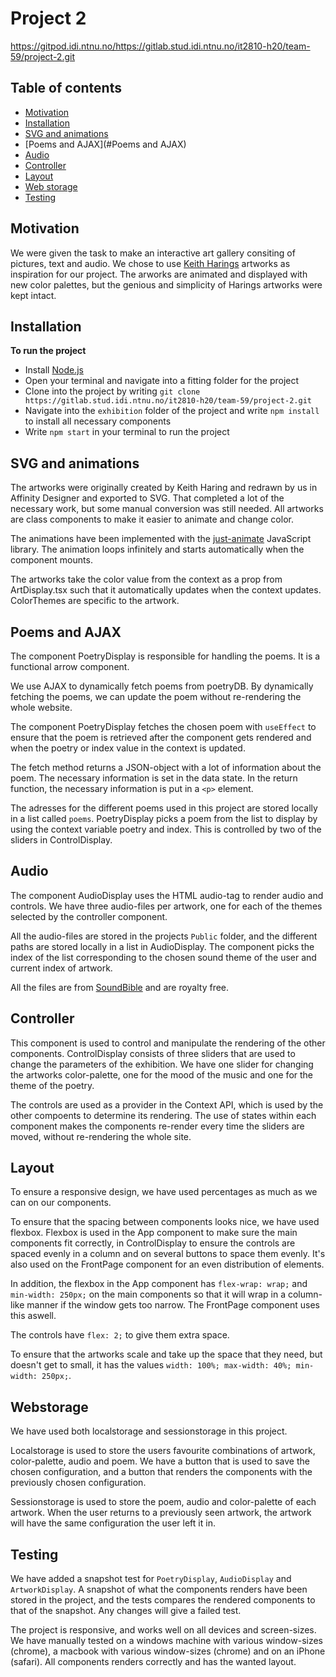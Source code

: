 # Project 2

https://gitpod.idi.ntnu.no/https://gitlab.stud.idi.ntnu.no/it2810-h20/team-59/project-2.git

## Table of contents
* [Motivation](#motivation)
* [Installation](#installation)
* [SVG and animations](#SVG)
* [Poems and AJAX](#Poems and AJAX)
* [Audio](#Audio)
* [Controller](#controller)
* [Layout](#layout)
* [Web storage](#webstorage)
* [Testing](#testing)



## Motivation

We were given the task to make an interactive art gallery consiting of pictures, text and audio. 
We chose to use [Keith Harings](https://www.haring.com/!/about-haring/bio) artworks as inspiration for our project.
The arworks are animated and displayed with new color palettes, but the genious and simplicity of Harings artworks were kept intact.

## Installation
**To run the project**

* Install [Node.js](https://nodejs.org)
* Open your terminal and navigate into a fitting folder for the project
* Clone into the project by writing `git clone https://gitlab.stud.idi.ntnu.no/it2810-h20/team-59/project-2.git`
* Navigate into the `exhibition` folder of the project and write `npm install` to install all necessary components
* Write `npm start` in your terminal to run the project


## SVG and animations

The artworks were originally created by Keith Haring and redrawn by us in Affinity Designer and exported to SVG. That completed a lot of the necessary work, but some manual conversion was still needed.
All artworks are class components to make it easier to animate and change color. 

The animations have been implemented with the [just-animate](https://just-animate.github.io/) JavaScript library. The animation loops infinitely and starts automatically when the component mounts.

The artworks take the color value from the context as a prop from ArtDisplay.tsx such that it automatically updates when the context updates.
ColorThemes are specific to the artwork.


## Poems and AJAX

The component PoetryDisplay is responsible for handling the poems. It is a functional arrow component.

We use AJAX to dynamically fetch poems from poetryDB. By dynamically fetching the poems, we can update the poem without re-rendering the whole website.

The component PoetryDisplay fetches the chosen poem with `useEffect` to ensure that the poem is retrieved after the component gets rendered and when the poetry or index value in the context is updated.

The fetch method returns a JSON-object with a lot of information about the poem. The necessary information is set in the data state.
In the return function, the necessary information is put in a `<p>` element.

The adresses for the different poems used in this project are stored locally in a list called `poems`. 
PoetryDisplay picks a poem from the list to display by using the context variable poetry and index. This is controlled by two of the sliders in ControlDisplay.

## Audio

The component AudioDisplay uses the HTML audio-tag to render audio and controls. We have three audio-files per artwork, one for each of the themes selected by the controller component.

All the audio-files are stored in the projects `Public` folder, and the different paths are stored locally in a list in AudioDisplay. The component picks the index of the list corresponding to the chosen sound theme of the user and current index of artwork.

All the files are from [SoundBible](http://soundbible.com/tags-mp3.html) and are royalty free.

## Controller

This component is used to control and manipulate the rendering of the other components. 
ControlDisplay consists of three sliders that are used to change the parameters of the exhibition. We have one slider for changing the artworks color-palette, 
one for the mood of the music and one for the theme of the poetry.

The controls are used as a provider in the Context API, which is used by the other compoents to determine its rendering.
The use of states within each component makes the components re-render every time the sliders are moved, without re-rendering the whole site.

## Layout

To ensure a responsive design, we have used percentages as much as we can on our components.

To ensure that the spacing between components looks nice, we have used flexbox. Flexbox is used in the App component to make sure the main components fit correctly, in ControlDisplay to ensure the controls are spaced evenly in a column and on several buttons to space them evenly. It's also used on the FrontPage component for an even distribution of elements. 

In addition, the flexbox in the App component has `flex-wrap: wrap;` and `min-width: 250px;` on the main components so that it will wrap in a column-like manner if the window gets too narrow. The FrontPage component uses this aswell.

The controls have `flex: 2;` to give them extra space.

To ensure that the artworks scale and take up the space that they need, but doesn't get to small, it has the values `width: 100%; max-width: 40%; min-width: 250px;`.

## Webstorage

We have used both localstorage and sessionstorage in this project. 

Localstorage is used to store the users favourite combinations of artwork, color-palette, audio and poem. We have a button that is used to save the chosen configuration, and a button that renders the components with the previously chosen configuration.

Sessionstorage is used to store the poem, audio and color-palette of each artwork. When the user returns to a previously seen artwork, the artwork will have the same configuration the user left it in. 

## Testing

We have added a snapshot test for `PoetryDisplay`, `AudioDisplay` and `ArtworkDisplay`. A snapshot of what the components renders have been stored in the project, and the tests compares the rendered components to that of the snapshot. Any changes will give a failed test.

The project is responsive, and works well on all devices and screen-sizes. We have manually tested on a windows machine with various window-sizes (chrome), a macbook with various window-sizes (chrome) and on an iPhone (safari). All components renders correctly and has the wanted layout.